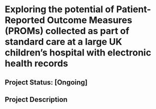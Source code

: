 # Exploring the potential of Patient-Reported Outcome Measures (PROMs) collected as part of standard care at a large UK children’s hospital with electronic health records  

## Project Status: [Ongoing]

## Project Description

